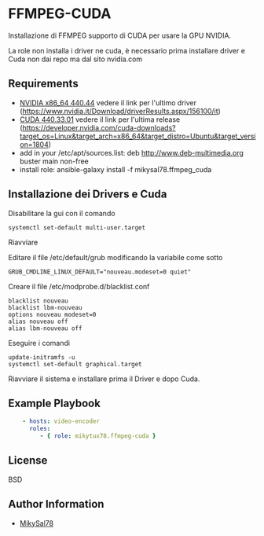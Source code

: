FFMPEG-CUDA
=========

Installazione di FFMPEG supporto di CUDA per usare la GPU NVIDIA.

La role non installa i driver ne cuda, è necessario prima installare driver e Cuda non dai repo ma dal sito nvidia.com


Requirements
----------------

- [NVIDIA x86_64 440.44](http://it.download.nvidia.com/XFree86/Linux-x86_64/440.44/NVIDIA-Linux-x86_64-440.44.run)
  vedere il link per l'ultimo driver (https://www.nvidia.it/Download/driverResults.aspx/156100/it)
- [CUDA 440.33.01](http://developer.download.nvidia.com/compute/cuda/10.2/Prod/local_installers/cuda_10.2.89_440.33.01_linux.run)
  vedere il link per l'ultima release (https://developer.nvidia.com/cuda-downloads?target_os=Linux&target_arch=x86_64&target_distro=Ubuntu&target_version=1804)
- add in your /etc/apt/sources.list: deb http://www.deb-multimedia.org buster main non-free
- install role: ansible-galaxy install -f mikysal78.ffmpeg_cuda


Installazione dei Drivers e Cuda
----------------
Disabilitare la gui con il comando
```
systemctl set-default multi-user.target
```
Riavviare

Editare il file /etc/default/grub modificando la variabile come sotto
```
GRUB_CMDLINE_LINUX_DEFAULT="nouveau.modeset=0 quiet"
```

Creare il file /etc/modprobe.d/blacklist.conf
```
blacklist nouveau
blacklist lbm-nouveau
options nouveau modeset=0
alias nouveau off
alias lbm-nouveau off
```
Eseguire i comandi
```
update-initramfs -u
systemctl set-default graphical.target
```
Riavviare il sistema e installare prima il Driver e dopo Cuda.


Example Playbook
----------------

```Yaml
    - hosts: video-encoder
      roles:
         - { role: mikytux78.ffmpeg-cuda }
```

License
-------

BSD

Author Information
------------------

- [MikySal78](https://github.com/mikysal78)
